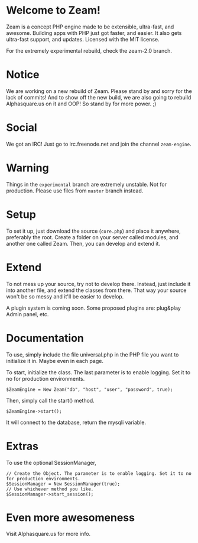 Welcome to Zeam!
=================

Zeam is a concept PHP engine made to be extensible, ultra-fast, and awesome. Building apps with PHP just got faster, and easier. It also gets ultra-fast support, and updates. Licensed with the MIT license.

For the extremely experimental rebuild, check the zeam-2.0 branch.

Notice
===============
We are working on a new rebuild of Zeam. Please stand by and sorry for the lack of commits!
And to show off the new build, we are also going to rebuild Alphasquare.us on it and OOP! So stand by for more power.
;)

Social
===============

We got an IRC! Just go to irc.freenode.net and join the channel ``zeam-engine``.

Warning
===============

Things in the ``experimental`` branch are extremely unstable. Not for production. Please use files from ``master`` branch instead.

Setup
===============

To set it up, just download the source (``core.php``) and place it anywhere, preferably the root.
Create a folder on your server called modules, and another one called Zeam.
Then, you can develop and extend it. 

Extend
===============

To not mess up your source, try not to develop there. Instead, just include it into another file, and extend the classes from there. That way your source won't be so messy and it'll be easier to develop. 

A plugin system is coming soon. Some proposed plugins are: plug&play Admin panel, etc.

Documentation
===============

To use, simply include the file universal.php in the PHP file you want to initialize it in. Maybe even in each page.


To start, initialize the class. The last parameter is to enable logging. Set it to no for production environments.

  ``$ZeamEngine = New Zeam("db", "host", "user", "password", true);``

Then, simply call the start() method.

  ``$ZeamEngine->start();``

It will connect to the database, return the mysqli variable.

Extras
======

To use the optional SessionManager, 


	// Create the Object. The parameter is to enable logging. Set it to no for production environments.
	$SessionManager = New SessionManager(true);
	// Use whichever method you like.
	$SessionManager->start_session();


Even more awesomeness
=====================

Visit Alphasquare.us for more info.
